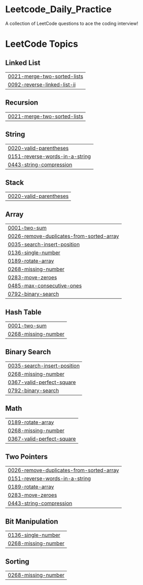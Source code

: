 # Leetcode_Daily_Practice
A collection of LeetCode questions to ace the coding interview! 

<!---LeetCode Topics Start-->
# LeetCode Topics
## Linked List
|  |
| ------- |
| [0021-merge-two-sorted-lists](https://github.com/Naman-Bansal-01/Leetcode_Daily_Practice/tree/master/0021-merge-two-sorted-lists) |
| [0092-reverse-linked-list-ii](https://github.com/Naman-Bansal-01/Leetcode_Daily_Practice/tree/master/0092-reverse-linked-list-ii) |
## Recursion
|  |
| ------- |
| [0021-merge-two-sorted-lists](https://github.com/Naman-Bansal-01/Leetcode_Daily_Practice/tree/master/0021-merge-two-sorted-lists) |
## String
|  |
| ------- |
| [0020-valid-parentheses](https://github.com/Naman-Bansal-01/Leetcode_Daily_Practice/tree/master/0020-valid-parentheses) |
| [0151-reverse-words-in-a-string](https://github.com/Naman-Bansal-01/Leetcode_Daily_Practice/tree/master/0151-reverse-words-in-a-string) |
| [0443-string-compression](https://github.com/Naman-Bansal-01/Leetcode_Daily_Practice/tree/master/0443-string-compression) |
## Stack
|  |
| ------- |
| [0020-valid-parentheses](https://github.com/Naman-Bansal-01/Leetcode_Daily_Practice/tree/master/0020-valid-parentheses) |
## Array
|  |
| ------- |
| [0001-two-sum](https://github.com/Naman-Bansal-01/Leetcode_Daily_Practice/tree/master/0001-two-sum) |
| [0026-remove-duplicates-from-sorted-array](https://github.com/Naman-Bansal-01/Leetcode_Daily_Practice/tree/master/0026-remove-duplicates-from-sorted-array) |
| [0035-search-insert-position](https://github.com/Naman-Bansal-01/Leetcode_Daily_Practice/tree/master/0035-search-insert-position) |
| [0136-single-number](https://github.com/Naman-Bansal-01/Leetcode_Daily_Practice/tree/master/0136-single-number) |
| [0189-rotate-array](https://github.com/Naman-Bansal-01/Leetcode_Daily_Practice/tree/master/0189-rotate-array) |
| [0268-missing-number](https://github.com/Naman-Bansal-01/Leetcode_Daily_Practice/tree/master/0268-missing-number) |
| [0283-move-zeroes](https://github.com/Naman-Bansal-01/Leetcode_Daily_Practice/tree/master/0283-move-zeroes) |
| [0485-max-consecutive-ones](https://github.com/Naman-Bansal-01/Leetcode_Daily_Practice/tree/master/0485-max-consecutive-ones) |
| [0792-binary-search](https://github.com/Naman-Bansal-01/Leetcode_Daily_Practice/tree/master/0792-binary-search) |
## Hash Table
|  |
| ------- |
| [0001-two-sum](https://github.com/Naman-Bansal-01/Leetcode_Daily_Practice/tree/master/0001-two-sum) |
| [0268-missing-number](https://github.com/Naman-Bansal-01/Leetcode_Daily_Practice/tree/master/0268-missing-number) |
## Binary Search
|  |
| ------- |
| [0035-search-insert-position](https://github.com/Naman-Bansal-01/Leetcode_Daily_Practice/tree/master/0035-search-insert-position) |
| [0268-missing-number](https://github.com/Naman-Bansal-01/Leetcode_Daily_Practice/tree/master/0268-missing-number) |
| [0367-valid-perfect-square](https://github.com/Naman-Bansal-01/Leetcode_Daily_Practice/tree/master/0367-valid-perfect-square) |
| [0792-binary-search](https://github.com/Naman-Bansal-01/Leetcode_Daily_Practice/tree/master/0792-binary-search) |
## Math
|  |
| ------- |
| [0189-rotate-array](https://github.com/Naman-Bansal-01/Leetcode_Daily_Practice/tree/master/0189-rotate-array) |
| [0268-missing-number](https://github.com/Naman-Bansal-01/Leetcode_Daily_Practice/tree/master/0268-missing-number) |
| [0367-valid-perfect-square](https://github.com/Naman-Bansal-01/Leetcode_Daily_Practice/tree/master/0367-valid-perfect-square) |
## Two Pointers
|  |
| ------- |
| [0026-remove-duplicates-from-sorted-array](https://github.com/Naman-Bansal-01/Leetcode_Daily_Practice/tree/master/0026-remove-duplicates-from-sorted-array) |
| [0151-reverse-words-in-a-string](https://github.com/Naman-Bansal-01/Leetcode_Daily_Practice/tree/master/0151-reverse-words-in-a-string) |
| [0189-rotate-array](https://github.com/Naman-Bansal-01/Leetcode_Daily_Practice/tree/master/0189-rotate-array) |
| [0283-move-zeroes](https://github.com/Naman-Bansal-01/Leetcode_Daily_Practice/tree/master/0283-move-zeroes) |
| [0443-string-compression](https://github.com/Naman-Bansal-01/Leetcode_Daily_Practice/tree/master/0443-string-compression) |
## Bit Manipulation
|  |
| ------- |
| [0136-single-number](https://github.com/Naman-Bansal-01/Leetcode_Daily_Practice/tree/master/0136-single-number) |
| [0268-missing-number](https://github.com/Naman-Bansal-01/Leetcode_Daily_Practice/tree/master/0268-missing-number) |
## Sorting
|  |
| ------- |
| [0268-missing-number](https://github.com/Naman-Bansal-01/Leetcode_Daily_Practice/tree/master/0268-missing-number) |
<!---LeetCode Topics End-->